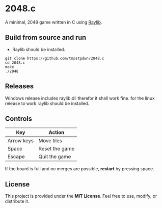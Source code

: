 # 2048.c

A minimal, 2048 game written in C using [Raylib](https://www.raylib.com/).

## Build from source and run

- Raylib should be installed.

```
git clone https://github.com/tmpstpdwn/2048.c
cd 2048.c
make
./2048
```

## Releases

Windows release includes raylib.dll therefor it shall work fine.
for the linux release to work raylib should be installed.


## Controls

| Key        | Action         |
|------------|----------------|
| Arrow keys | Move tiles     |
| Space      | Reset the game |
| Escape     | Quit the game  |


If the board is full and no merges are possible, **restart** by pressing space.


## License

This project is provided under the **MIT License**. Feel free to use, modify, or distribute it.

